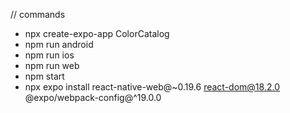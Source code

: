 
// commands
- npx create-expo-app ColorCatalog
- npm run android
- npm run ios
- npm run web
- npm start
- npx expo install react-native-web@~0.19.6 react-dom@18.2.0 @expo/webpack-config@^19.0.0

